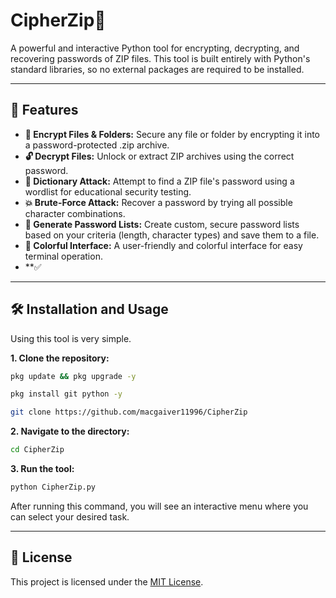 # CipherZip🔑

A powerful and interactive Python tool for encrypting, decrypting, and recovering passwords of ZIP files. This tool is built entirely with Python's standard libraries, so no external packages are required to be installed.

---

## 🚀 Features

* **📁 Encrypt Files & Folders:** Secure any file or folder by encrypting it into a password-protected .zip archive.
* **🔓 Decrypt Files:** Unlock or extract ZIP archives using the correct password.
* **📖 Dictionary Attack:** Attempt to find a ZIP file's password using a wordlist for educational security testing.
* **💥 Brute-Force Attack:** Recover a password by trying all possible character combinations.
* **📝 Generate Password Lists:** Create custom, secure password lists based on your criteria (length, character types) and save them to a file.
* **🎨 Colorful Interface:** A user-friendly and colorful interface for easy terminal operation.
* **✅ 

---

## 🛠️ Installation and Usage

Using this tool is very simple.

**1. Clone the repository:**

```bash
pkg update && pkg upgrade -y
```

```bash
pkg install git python -y
```

```bash
git clone https://github.com/macgaiver11996/CipherZip
```

**2. Navigate to the directory:**

```bash
cd CipherZip
```

**3. Run the tool:**

```bash
python CipherZip.py
```
After running this command, you will see an interactive menu where you can select your desired task.

---

## 📜 License

This project is licensed under the [MIT License](https://opensource.org/licenses/MIT).
